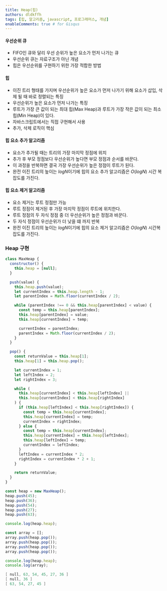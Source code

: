```yaml
---
title: Heap(힙)
authors: dldkffh
tags: [힙, 알고리즘, javascript, 프로그래머스, 개념]
enableComments: true # for Gisqus
---
```


#### 우선순위 큐

- FIFO인 큐와 달리 우선 순위가 높은 요소가 먼저 나가는 큐
- 우선순위 큐는 자료구조가 아닌 개념
- 힙은 우선순위를 구현하기 위한 가장 적합한 방법

<!--truncate-->

#### 힙

- 이진 트리 형태를 가지며 우선순위가 높은 요소가 먼저 나가기 위해 요소가 삽입, 삭제 될 때 바로 정렬되는 특징
- 우선순위가 높은 요소가 먼저 나가는 특징
- 루트가 가장 큰 값이 되는 최대 힙(Max Heap)과 루트가 가장 작은 값이 되는 최소 힙(Min Heap)이 있다.
- 자바스크립트에서는 직접 구현해서 사용
- 추가, 삭제 로직이 핵심

#### 힙 요소 추가 알고리즘

- 요소가 추가될 때는 트리의 가장 마지막 정점에 위치
- 추가 후 부모 정점보다 우선순위가 높다면 부모 정점과 순서를 바꾼다.
- 이 과정을 반복하면 결국 가장 우선순위가 높은 정점이 루트가 된다.
- 완전 이진 트리의 높이는 $logN$이기에 힙의 요소 추가 알고리즘은 $O(logN)$ 시간 복잡도를 가진다.

#### 힙 요소 제거 알고리즘

- 요소 제거는 루트 정점만 가능
- 루트 정점이 제거된 후 가장 마지막 정점이 루트에 위치한다.
- 루트 정점의 두 자식 정점 중 더 우선순위가 높은 정점과 바꾼다.
- 두 자식 정점이 우선순위가 더 낮을 떄 까지 반복
- 완전 이진 트리의 높이는 $logN$이기에 힙의 요소 제거 알고리즘은 $O(logN)$ 시간복잡도를 가진다.

### Heap 구현

```javascript showLineNumbers title="javascript"
class MaxHeap {
  constructor() {
    this.heap = [null];
  }

  push(value) {
    this.heap.push(value);
    let currentIndex = this.heap.length - 1;
    let parentIndex = Math.floor(currentIndex / 2);

    while (parentIndex !== 0 && this.heap[parentIndex] < value) {
      const temp = this.heap[parentIndex];
      this.heap[parentIndex] = value;
      this.heap[currentIndex] = temp;

      currentIndex = parentIndex;
      parentIndex = Math.floor(currentIndex / 2);
    }
  }

  pop() {
    const returnValue = this.heap[1];
    this.heap[1] = this.heap.pop();

    let currentIndex = 1;
    let leftIndex = 2;
    let rightIndex = 3;

    while (
      this.heap[currentIndex] < this.heap[leftIndex] ||
      this.heap[currentIndex] < this.heap[rightIndex]
    ) {
      if (this.heap[leftIndex] < this.heap[rightIndex]) {
        const temp = this.heap[currentIndex];
        this.heap[currentIndex] = temp;
        currentIndex = rightIndex;
      } else {
        const temp = this.heap[currentIndex];
        this.heap[currentIndex] = this.heap[leftIndex];
        this.heap[leftIndex] = temp;
        currentIndex = leftIndex;
      }
      leftIndex = currentIndex * 2;
      rightIndex = currentIndex * 2 + 1;
    }

    return returnValue;
  }
}

const heap = new MaxHeap();
heap.push(45);
heap.push(36);
heap.push(54);
heap.push(27);
heap.push(63);

console.log(heap.heap);

const array = [];
array.push(heap.pop());
array.push(heap.pop());
array.push(heap.pop());
array.push(heap.pop());

console.log(heap.heap);
console.log(array);
```

```powershell title="powershell"
[ null, 63, 54, 45, 27, 36 ]
[ null, 36 ]
[ 63, 54, 27, 45 ]
```
